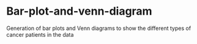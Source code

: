 # Bar-plot-and-venn-diagram
Generation of bar plots and Venn diagrams to show the different types of cancer patients in the data
